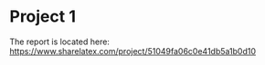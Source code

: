 Project 1
=======

The report is located here: https://www.sharelatex.com/project/51049fa06c0e41db5a1b0d10
